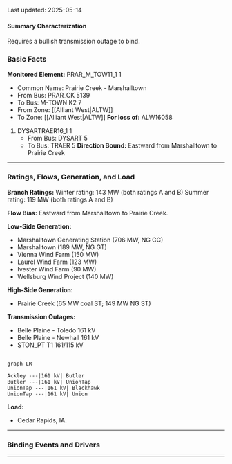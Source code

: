 Last updated: 2025-05-14
#### Summary Characterization
Requires a bullish transmission outage to bind.
### Basic Facts
**Monitored Element:** PRAR_M_TOW11_1 1
- Common Name: Prairie Creek - Marshalltown
- From Bus: PRAR_CK 5139
- To Bus: M-TOWN K2 7
- From Zone: [[Alliant West|ALTW]]
- To Zone: [[Alliant West|ALTW]]
**For loss of:** ALW16058
1. DYSARTRAER16_1 1
    - From Bus: DYSART 5
    - To Bus: TRAER 5
**Direction Bound:** Eastward from Marshalltown to Prairie Creek

---
### Ratings, Flows, Generation, and Load
**Branch Ratings:**
Winter rating: 143 MW (both ratings A and B)
Summer rating: 119 MW (both ratings A and B)

**Flow Bias:**
Eastward from Marshalltown to Prairie Creek.

**Low-Side Generation:**
- Marshalltown Generating Station (706 MW, NG CC)
- Marshalltown (189 MW, NG GT)
- Vienna Wind Farm (150 MW)
- Laurel Wind Farm (123 MW)
- Ivester Wind Farm (90 MW)
- Wellsburg Wind Project (140 MW)

**High-Side Generation:**
- Prairie Creek (65 MW coal ST; 149 MW NG ST)

**Transmission Outages:**
- Belle Plaine - Toledo 161 kV
- Belle Plaine - Newhall 161 kV
- STON_PT T1 161/115 kV
```mermaid

graph LR

Ackley ---|161 kV| Butler
Butler ---|161 kV| UnionTap
UnionTap ---|161 kV| Blackhawk
UnionTap ---|161 kV| Union
```

**Load:**
- Cedar Rapids, IA.
---
### Binding Events and Drivers

---
